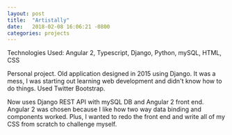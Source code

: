 ```yaml
---
layout: post
title:  "Artistally"
date:   2018-02-08 16:06:21 -0800
categories: projects
---
```


Technologies Used: Angular 2, Typescript, Django, Python, mySQL, HTML, CSS

Personal project. Old application designed in 2015 using Django. It was a mess, I was starting out learning web development and didn't know how to do things. Used Twitter Bootstrap.


Now uses Django REST API with mySQL DB and Angular 2 front end. Angular 2 was chosen because I like how two way data binding and components worked. Plus, I wanted to redo the front end and write all of my CSS from scratch to challenge myself.